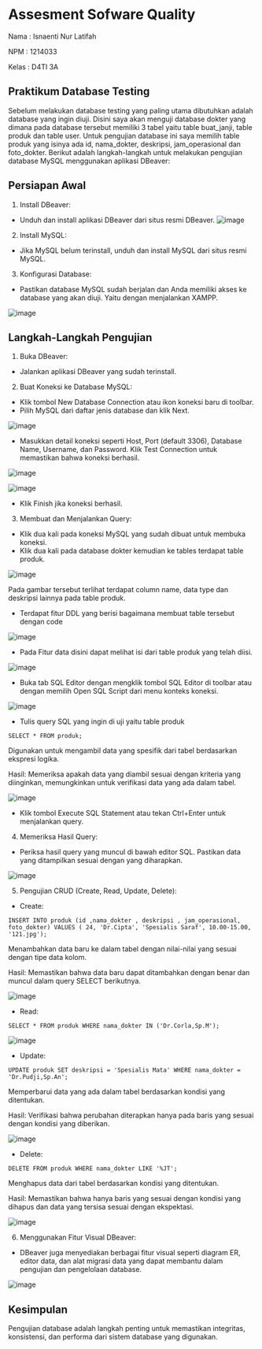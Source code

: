 # Assesment Sofware Quality
Nama : Isnaenti Nur Latifah 

NPM : 1214033

Kelas : D4TI 3A 

## Praktikum Database Testing
Sebelum melakukan database testing yang paling utama dibutuhkan adalah database yang ingin diuji. Disini saya akan menguji database dokter yang dimana pada database tersebut memiliki 3 tabel yaitu table buat_janji, table produk dan table user. Untuk pengujian database ini saya memilih table produk yang isinya ada id, nama_dokter, deskripsi, jam_operasional dan foto_dokter. Berikut adalah langkah-langkah untuk melakukan pengujian database MySQL menggunakan aplikasi DBeaver:

## Persiapan Awal
1.	Install DBeaver:
- 	Unduh dan install aplikasi DBeaver dari situs resmi DBeaver.
 ![image](https://github.com/user-attachments/assets/6dc2f3b9-caf5-4578-a2a5-6174d12f5c3b)

2.	Install MySQL:

- 	Jika MySQL belum terinstall, unduh dan install MySQL dari situs resmi MySQL.

3.	Konfigurasi Database:

- 	Pastikan database MySQL sudah berjalan dan Anda memiliki akses ke database yang akan diuji. Yaitu dengan menjalankan XAMPP.

 ![image](https://github.com/user-attachments/assets/3ea8e31b-0091-4244-b7ae-280e6fee06d5)

## Langkah-Langkah Pengujian
1.	Buka DBeaver:
- 	Jalankan aplikasi DBeaver yang sudah terinstall.
  
2.	Buat Koneksi ke Database MySQL:
- 	Klik tombol New Database Connection atau ikon koneksi baru di toolbar.
- 	Pilih MySQL dari daftar jenis database dan klik Next.

 ![image](https://github.com/user-attachments/assets/8631b0a4-ac59-43a2-ba28-28cc2af2523e)

 
- 	Masukkan detail koneksi seperti Host, Port (default 3306), Database Name, Username, dan Password. Klik Test Connection untuk memastikan bahwa koneksi berhasil.

![image](https://github.com/user-attachments/assets/9a289a9f-bba0-4326-9ce7-7561bb808c21)

![image](https://github.com/user-attachments/assets/e58c065c-8779-40ee-97ae-a440b9f171ab)

- 	Klik Finish jika koneksi berhasil.
3.	Membuat dan Menjalankan Query:
- 	Klik dua kali pada koneksi MySQL yang sudah dibuat untuk membuka koneksi.
-   Klik dua kali pada database dokter kemudian ke tables terdapat table produk.

![image](https://github.com/user-attachments/assets/a32052ff-504f-4745-ab8f-75defa50b453)

Pada gambar tersebut terlihat terdapat column name, data type dan deskripsi lainnya pada table produk. 
- 	Terdapat fitur DDL yang berisi bagaimana membuat table tersebut dengan code

![image](https://github.com/user-attachments/assets/2086ec2f-d3bb-497d-ba38-da49d9801bc3)

- 	Pada Fitur data disini dapat melihat isi dari table produk yang telah diisi.

![image](https://github.com/user-attachments/assets/ef79b6dc-14d9-48f7-af0a-fd23f70df864)
 
- 	Buka tab SQL Editor dengan mengklik tombol SQL Editor di toolbar atau dengan memilih Open SQL Script dari menu konteks koneksi.

![image](https://github.com/user-attachments/assets/ec80fc98-d440-433e-aa67-23e5236433b3)

- 	Tulis query SQL yang ingin di uji yaitu table produk
  
  `SELECT * FROM produk;`

  Digunakan untuk mengambil data yang spesifik dari tabel berdasarkan ekspresi logika.

Hasil: Memeriksa apakah data yang diambil sesuai dengan kriteria yang diinginkan, memungkinkan untuk verifikasi data yang ada dalam tabel.

![image](https://github.com/user-attachments/assets/40229b2a-56f8-4c2e-8989-ccfe58436845)

- 	Klik tombol Execute SQL Statement atau tekan Ctrl+Enter untuk menjalankan query.
4.	Memeriksa Hasil Query:
- 	Periksa hasil query yang muncul di bawah editor SQL. Pastikan data yang ditampilkan sesuai dengan yang diharapkan.

![image](https://github.com/user-attachments/assets/9c1a724f-7875-4076-a8b5-cfc85fcbc6a1)

 
5.	Pengujian CRUD (Create, Read, Update, Delete):
- 	Create:

  `INSERT INTO produk (id ,nama_dokter , deskripsi , jam_operasional, foto_dokter) VALUES ( 24, 'Dr.Cipta', 'Spesialis Saraf', 10.00-15.00, '121.jpg');`

  Menambahkan data baru ke dalam tabel dengan nilai-nilai yang sesuai dengan tipe data kolom.

Hasil: Memastikan bahwa data baru dapat ditambahkan dengan benar dan muncul dalam query SELECT berikutnya.

 ![image](https://github.com/user-attachments/assets/804795eb-bf30-425b-9b58-a080fb4ca075)

- 	Read:
  
  `SELECT * FROM produk WHERE nama_dokter IN ('Dr.Corla,Sp.M');`

![image](https://github.com/user-attachments/assets/c5b7771f-01ca-4bf3-a663-ba6c87cd8dd2)
 
- 	Update:

  `UPDATE produk SET deskripsi = 'Spesialis Mata' WHERE nama_dokter = 'Dr.Pudji,Sp.An';`

  Memperbarui data yang ada dalam tabel berdasarkan kondisi yang ditentukan.

Hasil: Verifikasi bahwa perubahan diterapkan hanya pada baris yang sesuai dengan kondisi yang diberikan.

![image](https://github.com/user-attachments/assets/43ee6057-29eb-4167-b6e1-3ba030ad69f3)

- 	Delete:

  `DELETE FROM produk WHERE nama_dokter LIKE '%JT';`
  
  Menghapus data dari tabel berdasarkan kondisi yang ditentukan.

Hasil: Memastikan bahwa hanya baris yang sesuai dengan kondisi yang dihapus dan data yang tersisa sesuai dengan ekspektasi.

![image](https://github.com/user-attachments/assets/fe72914d-76ca-4b41-a694-a921c3f18353)


6.	Menggunakan Fitur Visual DBeaver:
- 	DBeaver juga menyediakan berbagai fitur visual seperti diagram ER, editor data, dan alat migrasi data yang dapat membantu dalam pengujian dan pengelolaan database.

![image](https://github.com/user-attachments/assets/e1cb4e87-0695-4dfe-ab2e-14ef23ee96c9)

## Kesimpulan 

Pengujian database adalah langkah penting untuk memastikan integritas, konsistensi, dan performa dari sistem database yang digunakan.
